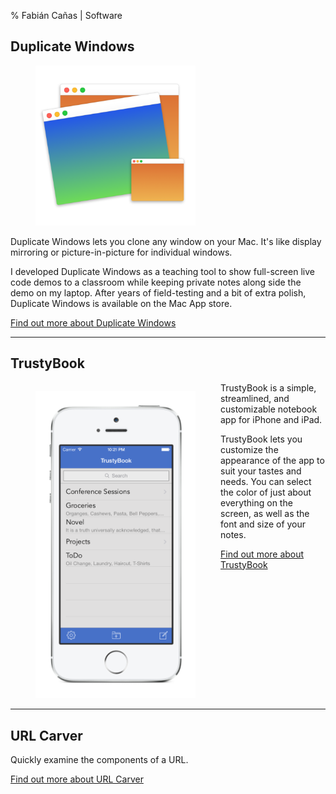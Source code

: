 % Fabián Cañas | Software

## Duplicate Windows
<figure><img src='/img/DW512x512@2x.png' width=256></figure>

Duplicate Windows lets you clone any window on your Mac. It's like display mirroring or picture-in-picture for individual windows.

I developed Duplicate Windows as a teaching tool to show full-screen live code demos to a classroom while keeping private notes along side the demo on my laptop. After years of field-testing and a bit of extra polish, Duplicate Windows is available on the Mac App store.

[Find out more about Duplicate Windows](duplicate-windows.html)

---

## TrustyBook
<figure style="float: left;"><img src='/img/TBSt.png' width=256></figure>

TrustyBook is a simple, streamlined, and customizable notebook app for iPhone and iPad.

TrustyBook lets you customize the appearance of the app to suit your tastes and needs. You can select the color of just about everything on the screen, as well as the font and size of your notes.

[Find out more about TrustyBook](trustybook.html)

<hr style='clear: both;' />

## URL Carver

Quickly examine the components of a URL.

[Find out more about URL Carver](url-carver/)
